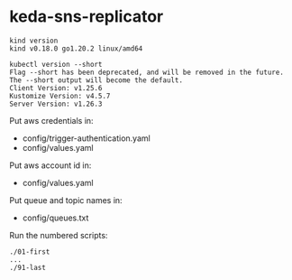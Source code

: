 # keda-sns-replicator

```
kind version
kind v0.18.0 go1.20.2 linux/amd64

kubectl version --short
Flag --short has been deprecated, and will be removed in the future. The --short output will become the default.
Client Version: v1.25.6
Kustomize Version: v4.5.7
Server Version: v1.26.3
```

Put aws credentials in:

- config/trigger-authentication.yaml
- config/values.yaml

Put aws account id in:

- config/values.yaml

Put queue and topic names in:

- config/queues.txt

Run the numbered scripts:

```
./01-first
...
./91-last
```
